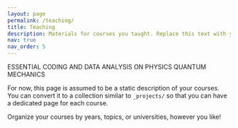 ```yaml
---
layout: page
permalink: /teaching/
title: Teaching
description: Materials for courses you taught. Replace this text with your description.
nav: true
nav_order: 5
---
```


ESSENTIAL CODING AND DATA ANALYSIS ON PHYSICS
QUANTUM MECHANICS

For now, this page is assumed to be a static description of your courses. You can convert it to a collection similar to `_projects/` so that you can have a dedicated page for each course.

Organize your courses by years, topics, or universities, however you like!
